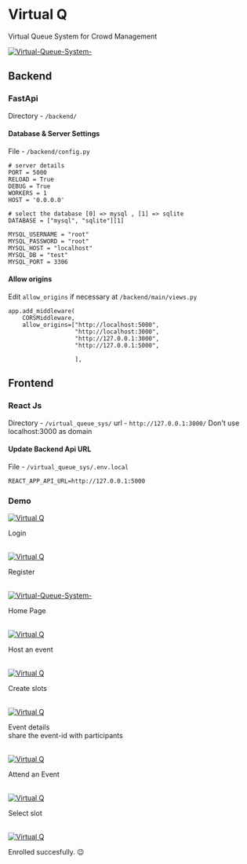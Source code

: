 # Virtual Q

Virtual Queue System for Crowd Management </br>

<p >
  <a href="#"><img src="https://raw.githubusercontent.com/shreyas-s-k/Virtual-Queue-System-/main/docs/images/photo_2021-07-29_17-48-28%20(2).jpg" alt="Virtual-Queue-System-"></a>
</p>
<!-- include screen shots -->

## Backend

### FastApi

Directory - `/backend/`

#### Database & Server Settings

File - `/backend/config.py`<br>

```
# server details
PORT = 5000
RELOAD = True
DEBUG = True
WORKERS = 1
HOST = '0.0.0.0'

# select the database [0] => mysql , [1] => sqlite
DATABASE = ["mysql", "sqlite"][1]

MYSQL_USERNAME = "root"
MYSQL_PASSWORD = "root"
MYSQL_HOST = "localhost"
MYSQL_DB = "test"
MYSQL_PORT = 3306

```

#### Allow origins

Edit `allow_origins` if necessary at `/backend/main/views.py`</br>

```
app.add_middleware(
    CORSMiddleware,
    allow_origins=["http://localhost:5000",
                   "http://localhost:3000",
                   "http://127.0.0.1:3000",
                   "http://127.0.0.1:5000",

                   ],
```

## Frontend

### React Js

Directory - `/virtual_queue_sys/`
url - `http://127.0.0.1:3000/`
Don't use localhost:3000 as domain

#### Update Backend Api URL

File - `/virtual_queue_sys/.env.local`

```
REACT_APP_API_URL=http://127.0.0.1:5000

```

### Demo

<p >
  <a href="#"><img src="https://raw.githubusercontent.com/shreyas-s-k/Virtual-Queue-System-/main/docs/images/photo_2021-07-29_17-48-30.jpg" alt="Virtual Q"></a>
</p>
Login</br></br>

<p >
  <a href="#"><img src="https://raw.githubusercontent.com/shreyas-s-k/Virtual-Queue-System-/main/docs/images/photo_2021-07-29_17-48-29.jpg" alt="Virtual Q"></a>
</p>

Register </br></br>

<p >
  <a href="#"><img src="https://raw.githubusercontent.com/shreyas-s-k/Virtual-Queue-System-/main/docs/images/photo_2021-07-29_17-48-28%20(2).jpg" alt="Virtual-Queue-System-"></a>
</p>

Home Page </br></br>

<p >
  <a href="#"><img src="https://raw.githubusercontent.com/shreyas-s-k/Virtual-Queue-System-/main/docs/images/photo_2021-07-29_17-48-28.jpg" alt="Virtual Q"></a>
</p>

Host an event </br></br>

<p >
  <a href="#"><img src="https://raw.githubusercontent.com/shreyas-s-k/Virtual-Queue-System-/main/docs/images/photo_2021-07-29_17-48-26.jpg" alt="Virtual Q"></a>
</p>

Create slots </br></br>

<p >
  <a href="#"><img src="https://raw.githubusercontent.com/shreyas-s-k/Virtual-Queue-System-/main/docs/images/photo_2021-07-29_17-48-25.jpg" alt="Virtual Q"></a>
</p>

Event details </br>
share the event-id with participants</br></br>

<p >
  <a href="#"><img src="https://raw.githubusercontent.com/shreyas-s-k/Virtual-Queue-System-/main/docs/images/photo_2021-07-29_17-48-23%20(2).jpg" alt="Virtual Q"></a>
</p>

Attend an Event </br></br>

<p >
  <a href="#"><img src="https://raw.githubusercontent.com/shreyas-s-k/Virtual-Queue-System-/main/docs/images/photo_2021-07-29_17-48-22.jpg" alt="Virtual Q"></a>
</p>

Select slot </br></br>

<p >
  <a href="#"><img src="https://raw.githubusercontent.com/shreyas-s-k/Virtual-Queue-System-/main/docs/images/photo_2021-07-29_17-48-21.jpg" alt="Virtual Q"></a>
</p>

Enrolled succesfully. 😉</br></br>
